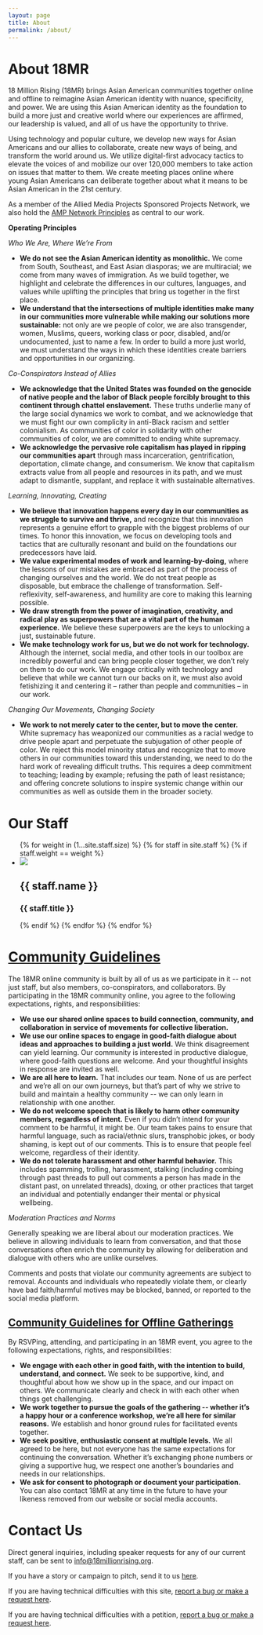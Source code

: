 ```yaml
---
layout: page
title: About
permalink: /about/
---
```

# About 18MR

18 Million Rising (18MR) brings Asian American communities together online and offline to reimagine Asian American identity with nuance, specificity, and power. We are using this Asian American identity as the foundation to build a more just and creative world where our experiences are affirmed, our leadership is valued, and all of us have the opportunity to thrive.

Using technology and popular culture, we develop new ways for Asian Americans and our allies to collaborate, create new ways of being, and transform the world around us. We utilize digital-first advocacy tactics to elevate the voices of and mobilize our over 120,000 members to take action on issues that matter to them. We create meeting places online where young Asian Americans can deliberate together about what it means to be Asian American in the 21st century.


As a member of the Allied Media Projects Sponsored Projects Network, we also hold the [AMP Network Principles](https://www.alliedmedia.org/about/network-principles) as central to our work.

__Operating Principles__

_Who We Are, Where We’re From_

- __We do not see the Asian American identity as monolithic.__ We come from South, Southeast, and East Asian diasporas; we are multiracial; we come from many waves of immigration. As we build together, we highlight and celebrate the differences in our cultures, languages, and values while uplifting the principles that bring us together in the first place.
- __We understand that the intersections of multiple identities make many in our communities more vulnerable while making our solutions more sustainable:__ not only are we people of color, we are also transgender, women, Muslims, queers, working class or poor, disabled, and/or undocumented, just to name a few. In order to build a more just world, we must understand the ways in which these identities create barriers and opportunities in our organizing.

_Co-Conspirators Instead of Allies_

- __We acknowledge that the United States was founded on the genocide of native people and the labor of Black people forcibly brought to this continent through chattel enslavement.__ These truths underlie many of the large social dynamics we work to combat, and we acknowledge that we must fight our own complicity in anti-Black racism and settler colonialism. As communities of color in solidarity with other communities of color, we are committed to ending white supremacy.
- __We acknowledge the pervasive role capitalism has played in ripping our communities apart__ through mass incarceration, gentrification, deportation, climate change, and consumerism. We know that capitalism extracts value from all people and resources in its path, and we must adapt to dismantle, supplant, and replace it with sustainable alternatives.

_Learning, Innovating, Creating_

- __We believe that innovation happens every day in our communities as we struggle to survive and thrive,__ and recognize that this innovation represents a genuine effort to grapple with the biggest problems of our times. To honor this innovation, we focus on developing tools and tactics that are culturally resonant and build on the foundations our predecessors have laid.
- __We value experimental modes of work and learning-by-doing,__ where the lessons of our mistakes are embraced as part of the process of changing ourselves and the world. We do not treat people as disposable, but embrace the challenge of transformation. Self-reflexivity, self-awareness, and humility are core to making this learning possible.
- __We draw strength from the power of imagination, creativity, and radical play as superpowers that are a vital part of the human experience.__ We believe these superpowers are the keys to unlocking a just, sustainable future.
- __We make technology work for us, but we do not work for technology.__ Although the internet, social media, and other tools in our toolbox are incredibly powerful and can bring people closer together, we don’t rely on them to do our work. We engage critically with technology and believe that while we cannot turn our backs on it, we must also avoid fetishizing it and centering it – rather than people and communities – in our work.

_Changing Our Movements, Changing Society_

- __We work to not merely cater to the center, but to move the center.__ White supremacy has weaponized our communities as a racial wedge to drive people apart and perpetuate the subjugation of other people of color. We reject this model minority status and recognize that to move others in our communities toward this understanding, we need to do the hard work of revealing difficult truths. This requires a deep commitment to teaching; leading by example; refusing the path of least resistance; and offering concrete solutions to inspire systemic change within our communities as well as outside them in the broader society.

<h1 id="staff">Our Staff</h1>

<ul class="rig">
{% for weight in (1...site.staff.size) %}
{% for staff in site.staff %}
{% if staff.weight == weight %}
	<li>
		<img src="{{ staff.photo }}">
		<h2>{{ staff.name }}</h2>
		<h3>{{ staff.title }}</h3>
	</li>
{% endif %}
{% endfor %}
{% endfor %}
</ul>

# [Community Guidelines](#guidelines)

The 18MR online community is built by all of us as we participate in it -- not just staff, but also members, co-conspirators, and collaborators. By participating in the 18MR community online, you agree to the following expectations, rights, and responsibilities:

- __We use our shared online spaces to build connection, community, and collaboration in service of movements for collective liberation.__
- __We use our online spaces to engage in good-faith dialogue about ideas and approaches to building a just world.__ We think disagreement can yield learning. Our community is interested in productive dialogue, where good-faith questions are welcome. And your thoughtful insights in response are invited as well.
- __We are all here to learn.__ That includes our team. None of us are perfect and we’re all on our own journeys, but that’s part of why we strive to build and maintain a healthy community -- we can only learn in relationship with one another.
- __We do not welcome speech that is likely to harm other community members, regardless of intent.__ Even if you didn’t intend for your comment to be harmful, it might be. Our team takes pains to ensure that harmful language, such as racial/ethnic slurs, transphobic jokes, or body shaming, is kept out of our comments. This is to ensure that people feel welcome, regardless of their identity.
- __We do not tolerate harassment and other harmful behavior.__ This includes spamming, trolling, harassment, stalking (including combing through past threads to pull out comments a person has made in the distant past, on unrelated threads), doxing, or other practices that target an individual and potentially endanger their mental or physical wellbeing.

_Moderation Practices and Norms_

Generally speaking we are liberal about our moderation practices. We believe in allowing individuals to learn from conversation, and that those conversations often enrich the community by allowing for deliberation and dialogue with others who are unlike ourselves.

Comments and posts that violate our community agreements are subject to removal. Accounts and individuals who repeatedly violate them, or clearly have bad faith/harmful motives may be blocked, banned, or reported to the social media platform.

## [Community Guidelines for Offline Gatherings](#offline)

By RSVPing, attending, and participating in an 18MR event, you agree to the following expectations, rights, and responsibilities:

- __We engage with each other in good faith, with the intention to build, understand, and connect.__ We seek to be supportive, kind, and thoughtful about how we show up in the space, and our impact on others. We communicate clearly and check in with each other when things get challenging.
- __We work together to pursue the goals of the gathering -- whether it’s a happy hour or a conference workshop, we’re all here for similar reasons.__ We establish and honor ground rules for facilitated events together.
- __We seek positive, enthusiastic consent at multiple levels.__ We all agreed to be here, but not everyone has the same expectations for continuing the conversation. Whether it’s exchanging phone numbers or giving a supportive hug, we respect one another’s boundaries and needs in our relationships.
- __We ask for consent to photograph or document your participation.__ You can also contact 18MR at any time in the future to have your likeness removed from our website or social media accounts.

<h1 id="contact">Contact Us</h1>

Direct general inquiries, including speaker requests for any of our current staff, can be sent to [info@18millionrising.org](mailto:info@18millionrising.org).

If you have a story or campaign to pitch, send it to us [here](http://www.18millionrising.org/pitch).

If you are having technical difficulties with this site, [report a bug or make a request here](https://github.com/18mr/18mr/issues).

If you are having technical difficulties with a petition, [report a bug or make a request here](https://github.com/18mr/action/issues).